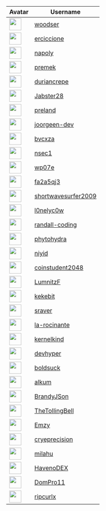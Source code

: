 <!-- CONTRIBUTORS START -->
| Avatar | Username |
|--------|----------|
| <img src="https://avatars.githubusercontent.com/u/13068859?v=4" width="32"/> | [woodser](https://github.com/woodser) |
| <img src="https://avatars.githubusercontent.com/u/28106476?v=4" width="32"/> | [erciccione](https://github.com/erciccione) |
| <img src="https://avatars.githubusercontent.com/u/211778?v=4" width="32"/> | [napoly](https://github.com/napoly) |
| <img src="https://avatars.githubusercontent.com/u/1145361?v=4" width="32"/> | [premek](https://github.com/premek) |
| <img src="https://avatars.githubusercontent.com/u/94508990?v=4" width="32"/> | [duriancrepe](https://github.com/duriancrepe) |
| <img src="https://avatars.githubusercontent.com/u/29015942?v=4" width="32"/> | [Jabster28](https://github.com/Jabster28) |
| <img src="https://avatars.githubusercontent.com/u/89992615?v=4" width="32"/> | [preland](https://github.com/preland) |
| <img src="https://avatars.githubusercontent.com/u/197225150?v=4" width="32"/> | [joorgeen-dev](https://github.com/joorgeen-dev) |
| <img src="https://avatars.githubusercontent.com/u/175357591?v=4" width="32"/> | [bvcxza](https://github.com/bvcxza) |
| <img src="https://avatars.githubusercontent.com/u/167650977?v=4" width="32"/> | [nsec1](https://github.com/nsec1) |
| <img src="https://avatars.githubusercontent.com/u/15681329?v=4" width="32"/> | [wp07e](https://github.com/wp07e) |
| <img src="https://avatars.githubusercontent.com/u/174058787?v=4" width="32"/> | [fa2a5qj3](https://github.com/fa2a5qj3) |
| <img src="https://avatars.githubusercontent.com/u/116814522?v=4" width="32"/> | [shortwavesurfer2009](https://github.com/shortwavesurfer2009) |
| <img src="https://avatars.githubusercontent.com/u/84252592?v=4" width="32"/> | [l0nelyc0w](https://github.com/l0nelyc0w) |
| <img src="https://avatars.githubusercontent.com/u/39175191?v=4" width="32"/> | [randall-coding](https://github.com/randall-coding) |
| <img src="https://avatars.githubusercontent.com/u/144396848?v=4" width="32"/> | [phytohydra](https://github.com/phytohydra) |
| <img src="https://avatars.githubusercontent.com/u/20237127?v=4" width="32"/> | [niyid](https://github.com/niyid) |
| <img src="https://avatars.githubusercontent.com/u/87281755?v=4" width="32"/> | [coinstudent2048](https://github.com/coinstudent2048) |
| <img src="https://avatars.githubusercontent.com/u/9950001?v=4" width="32"/> | [LumnitzF](https://github.com/LumnitzF) |
| <img src="https://avatars.githubusercontent.com/u/175170221?v=4" width="32"/> | [kekebit](https://github.com/kekebit) |
| <img src="https://avatars.githubusercontent.com/u/15324263?v=4" width="32"/> | [sraver](https://github.com/sraver) |
| <img src="https://avatars.githubusercontent.com/u/92980272?v=4" width="32"/> | [la-rocinante](https://github.com/la-rocinante) |
| <img src="https://avatars.githubusercontent.com/u/8139906?v=4" width="32"/> | [kernelkind](https://github.com/kernelkind) |
| <img src="https://avatars.githubusercontent.com/u/57877914?v=4" width="32"/> | [devhyper](https://github.com/devhyper) |
| <img src="https://avatars.githubusercontent.com/u/33176683?v=4" width="32"/> | [boldsuck](https://github.com/boldsuck) |
| <img src="https://avatars.githubusercontent.com/u/98610826?v=4" width="32"/> | [alkum](https://github.com/alkum) |
| <img src="https://avatars.githubusercontent.com/u/81495002?v=4" width="32"/> | [BrandyJSon](https://github.com/BrandyJSon) |
| <img src="https://avatars.githubusercontent.com/u/39654861?v=4" width="32"/> | [TheTollingBell](https://github.com/TheTollingBell) |
| <img src="https://avatars.githubusercontent.com/u/1223908?v=4" width="32"/> | [Emzy](https://github.com/Emzy) |
| <img src="https://avatars.githubusercontent.com/u/20629648?v=4" width="32"/> | [cryeprecision](https://github.com/cryeprecision) |
| <img src="https://avatars.githubusercontent.com/u/12958815?v=4" width="32"/> | [milahu](https://github.com/milahu) |
| <img src="https://avatars.githubusercontent.com/u/96976575?v=4" width="32"/> | [HavenoDEX](https://github.com/HavenoDEX) |
| <img src="https://avatars.githubusercontent.com/u/56051367?v=4" width="32"/> | [DomPro11](https://github.com/DomPro11) |
| <img src="https://avatars.githubusercontent.com/u/170962?v=4" width="32"/> | [ripcurlx](https://github.com/ripcurlx) |
<!-- CONTRIBUTORS END -->


































































